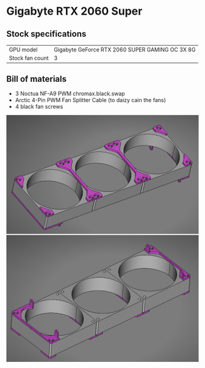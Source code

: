 # Gigabyte RTX 2060 Super

## Stock specifications

|                 |                                                 |
| --------------- | ----------------------------------------------- |
| GPU model       | Gigabyte GeForce RTX 2060 SUPER GAMING OC 3X 8G |
| Stock fan count | 3                                               |

## Bill of materials

- 3 Noctua NF-A9 PWM chromax.black.swap
- Arctic 4-Pin PWM Fan Splitter Cable (to daizy cain the fans)
- 4 black fan screws

![top.png](./pictures/top.png)
![bottom.png](./pictures/bottom.png)